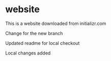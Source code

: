 # website

This is a website downloaded from initializr.com

Change for the new branch

Updated readme for local checkout

Local changes added
